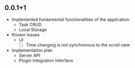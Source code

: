 

## 0.0.1+1
- Implemented fundamental functionalities of the application.
  - Task CRUD
  - Local Storage
- Known Issues
  - UI
    - [ ] Time changing is not synchronous to the scroll view
- Implementation plan
  - Server API
  - Plugin Integration Interface